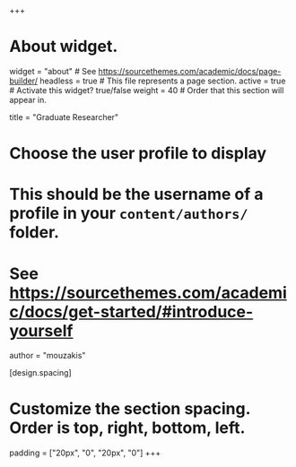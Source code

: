 +++
# About widget.
widget = "about"  # See https://sourcethemes.com/academic/docs/page-builder/
headless = true  # This file represents a page section.
active = true  # Activate this widget? true/false
weight = 40  # Order that this section will appear in.

title = "Graduate Researcher"

# Choose the user profile to display
# This should be the username of a profile in your `content/authors/` folder.
# See https://sourcethemes.com/academic/docs/get-started/#introduce-yourself
author = "mouzakis"

[design.spacing]
  # Customize the section spacing. Order is top, right, bottom, left.
  padding = ["20px", "0", "20px", "0"]
+++

